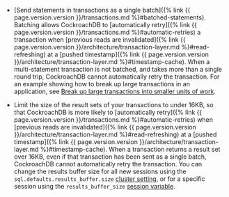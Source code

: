 - [Send statements in transactions as a single batch]({% link {{ page.version.version }}/transactions.md %}#batched-statements). Batching allows CockroachDB to [automatically retry]({% link {{ page.version.version }}/transactions.md %}#automatic-retries) a transaction when [previous reads are invalidated]({% link {{ page.version.version }}/architecture/transaction-layer.md %}#read-refreshing) at a [pushed timestamp]({% link {{ page.version.version }}/architecture/transaction-layer.md %}#timestamp-cache). When a multi-statement transaction is not batched, and takes more than a single round trip, CockroachDB cannot automatically retry the transaction. For an example showing how to break up large transactions in an application, see [Break up large transactions into smaller units of work](build-a-python-app-with-cockroachdb-sqlalchemy.html#break-up-large-transactions-into-smaller-units-of-work). 

- Limit the size of the result sets of your transactions to under 16KB, so that CockroachDB is more likely to [automatically retry]({% link {{ page.version.version }}/transactions.md %}#automatic-retries) when [previous reads are invalidated]({% link {{ page.version.version }}/architecture/transaction-layer.md %}#read-refreshing) at a [pushed timestamp]({% link {{ page.version.version }}/architecture/transaction-layer.md %}#timestamp-cache). When a transaction returns a result set over 16KB, even if that transaction has been sent as a single batch, CockroachDB cannot automatically retry the transaction. You can change the results buffer size for all new sessions using the `sql.defaults.results_buffer.size` [cluster setting](cluster-settings.html), or for a specific session using the `results_buffer_size` [session variable](set-vars.html).